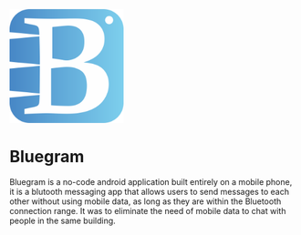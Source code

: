 <p align='left'>
  <img src="https://github.com/Hanif-adedotun/Bluegram/blob/main/Bluegram%20logo.png?raw=true" alt='Bluegram logo' height='200px' >
</p>

# Bluegram
Bluegram is a no-code android application built entirely on a mobile phone, it is a blutooth messaging app that allows users to send messages to each other without using mobile data, as long as they are within the Bluetooth connection range. It was to eliminate the need of mobile data to chat with people in the same building.
